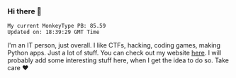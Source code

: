 ### Hi there 👋
<!-- PB START -->
```
My current MonkeyType PB: 85.59
Updated on: 18:39:29 GMT Time
```
<!-- PB END -->
I'm an IT person, just overall. I like CTFs, hacking, coding games, making Python apps. Just a lot of stuff.
You can check out my website [here](https://skill3472.github.io/).
I will probably add some interesting stuff here, when I get the idea to do so. Take care ❤️
